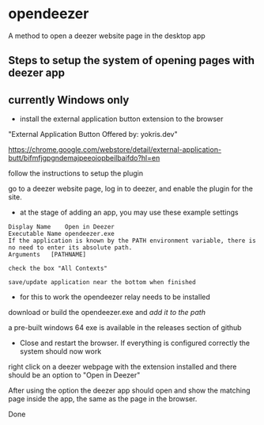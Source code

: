 # opendeezer
A method to open a deezer website page in the desktop app

Steps to setup the system of opening pages with deezer app
-

## currently Windows only

- install the external application button extension to the browser

"External Application Button Offered by: yokris.dev"

https://chrome.google.com/webstore/detail/external-application-butt/bifmfjgpgndemajpeeoiopbeilbaifdo?hl=en

follow the instructions to setup the plugin

go to a deezer website page, log in to deezer, and enable the plugin for the site.

- at the stage of adding an app, you may use these example settings

```
Display Name	Open in Deezer
Executable Name	opendeezer.exe
If the application is known by the PATH environment variable, there is no need to enter its absolute path.
Arguments	[PATHNAME]

check the box "All Contexts"

save/update application near the bottom when finished
```

- for this to work the opendeezer relay needs to be installed

download or build the opendeezer.exe and *add it to the path*

a pre-built windows 64 exe is available in the releases section of github

- Close and restart the browser. If everything is configured correctly the system should now work

right click on a deezer webpage with the extension installed and there should be an option to "Open in Deezer"

After using the option the deezer app should open and show the matching page inside the app, the same as the page in the browser.

Done
